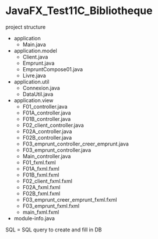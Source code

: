 # JavaFX_Test11C_Bibliotheque

project structure

- application
    - Main.java
- application.model
    - Client.java
    - Emprunt.java
    - EmpruntCompose01.java
    - Livre.java
- application.util
    - Connexion.java
    - DataUtil.java
- application.view
    - F01_controller.java
    - F01A_controller.java
    - F01B_controller.java
    - F02_client_controller.java
    - F02A_controller.java
    - F02B_controller.java
    - F03_emprunt_controller_creer_emprunt.java
    - F03_emprunt_controller.java
    - Main_controller.java
    - F01_fxml.fxml
    - F01A_fxml.fxml
    - F01B_fxml.fxml
    - F02_client_fxml.fxml
    - F02A_fxml.fxml
    - F02B_fxml.fxml
    - F03_emprunt_creer_emprunt_fxml.fxml
    - F03_emprunt_fxml.fxml
    - main_fxml.fxml
- module-info.java

SQL = SQL query to create and fill in DB
